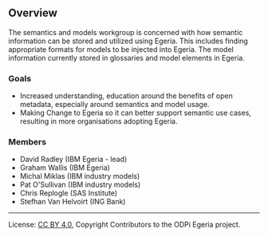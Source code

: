 <!-- SPDX-License-Identifier: CC-BY-4.0 -->
<!-- Copyright Contributors to the ODPi Egeria project 2020. -->


## Overview

The semantics and models workgroup is concerned with how semantic information can be stored and utilized using Egeria. This includes finding appropriate formats for models
to be injected into Egeria. The model information currently stored in glossaries and model elements in Egeria.

### Goals
* Increased understanding, education around the benefits of open metadata, especially around semantics and model usage. 
* Making Change to Egeria so it can better support semantic use cases, resulting in more organisations adopting Egeria.
 

### Members
* David Radley   (IBM Egeria - lead)
* Graham Wallis  (IBM Egeria)
* Michal Miklas  (IBM industry models)
* Pat O'Sullivan (IBM industry models)
* Chris Replogle (SAS Institute)
* Stefhan Van Helvoirt (ING Bank)    



----
License: [CC BY 4.0](https://creativecommons.org/licenses/by/4.0/),
Copyright Contributors to the ODPi Egeria project.
